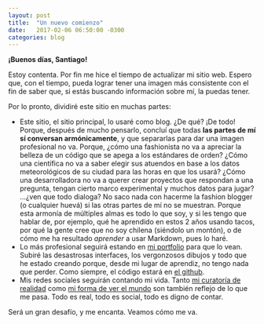```yaml
---
layout: post
title:  "Un nuevo comienzo"
date:   2017-02-06 06:50:00 -0300
categories: blog
---
```

**¡Buenos días, Santiago!**

Estoy contenta. Por fin me hice el tiempo de actualizar mi sitio web. Espero que, con el tiempo, pueda lograr tener una imagen más consistente con el fin de saber que, si estás buscando información sobre mí, la puedas tener.

Por lo pronto, dividiré este sitio en muchas partes:
- Este sitio, el sitio principal, lo usaré como blog. ¿De qué? ¡De todo! Porque, después de mucho pensarlo, concluí que todas **las partes de mí sí conversan armónicamente**, y que separarlas para dar una imagen profesional no va. Porque, ¿cómo una fashionista no va a apreciar la belleza de un código que se apega a los estándares de orden? ¿Cómo una científica no va a saber elegir sus atuendos en base a los datos meteorológicos de su ciudad para las horas en que los usará? ¿Cómo una desarrolladora no va a querer crear proyectos que respondan a una pregunta, tengan cierto marco experimental y muchos datos para jugar? ...¿ven que todo dialoga? No saco nada con hacerme la fashion blogger (o cualquier huevá) si las otras partes de mí no se muestran. Porque esta armonía de múltiples almas es todo lo que soy, y si les tengo que hablar de, por ejemplo, qué he aprendido en estos 2 años usando tacos, por qué la gente cree que no soy chilena (siéndolo un montón), o de cómo me ha resultado *aprender* a usar Markdown, pues lo haré.
- Lo más profesional seguirá estando en [mi portfolio][portfolio] para que lo vean. Subiré las desastrosas interfaces, los vergonzosos dibujos y todo que he estado creando porque, desde mi lugar de aprendiz, no tengo nada que perder. Como siempre, el código estará en [el github][github].
- Mis redes sociales seguirán contando mi vida. Tanto [mi curatoría de realidad][twitter] como [mi forma de ver el mundo][instagram] son también reflejo de lo que me pasa. Todo es real, todo es social, todo es digno de contar.

Será un gran desafío, y me encanta. Veamos cómo me va.

[portfolio]: http://works.szz.cl
[github]: http://github.com/sofiazapatazavala
[twitter]: http://twitter.com/szapatazavala
[instagram]: http://instagram.com/sofiazapatazavala
